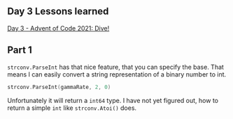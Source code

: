 ## Day 3 Lessons learned

[Day 3 - Advent of Code 2021: Dive!](https://adventofcode.com/2021/day/3)

## Part 1

`strconv.ParseInt` has that nice feature, that you can specify the base. That means I can easily convert a string representation of a binary number to int.

```go
strconv.ParseInt(gammaRate, 2, 0)
```

Unfortunately it will return a `int64` type. I have not yet figured out, how to return a simple `int` like `strconv.Atoi()` does.